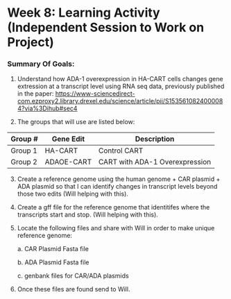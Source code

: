 # Week 8: Learning Activity (Independent Session to Work on Project) 


### Summary Of Goals: 

1. Understand how ADA-1 overexpression in HA-CART cells changes gene extression at a transcript level using RNA seq data, previously published in the paper: https://www-sciencedirect-com.ezproxy2.library.drexel.edu/science/article/pii/S1535610824000084?via%3Dihub#sec4 

2. The groups that will use are listed below: 

| Group # | Gene Edit         | Description                             |
|---------|-------------------|-----------------------------------------|
| Group 1 | HA-CART           | Control CART                           |
| Group 2 | ADAOE-CART        | CART with ADA-1 Overexpression         |


3. Create a reference genome using the human genome + CAR plasmid + ADA plasmid so that I can identify changes in transcript levels beyond those two edits (Will helping with this). 

4. Create a gff file for the reference genome that identitifes where the transcripts start and stop. (Will helping with this). 

5. Locate the following files and share with Will in order to make unique reference genome: 

    a. CAR Plasmid Fasta file 
       
    b. ADA Plasmid Fasta file 
    
    c. genbank files for CAR/ADA plasmids
 
 
 
 6. Once these files are found send to Will. 